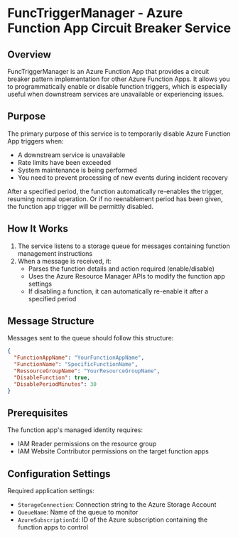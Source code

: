# FuncTriggerManager - Azure Function App Circuit Breaker Service

## Overview

FuncTriggerManager is an Azure Function App that provides a circuit breaker pattern implementation for other Azure Function Apps. It allows you to programmatically enable or disable function triggers, which is especially useful when downstream services are unavailable or experiencing issues.

## Purpose

The primary purpose of this service is to temporarily disable Azure Function App triggers when:

- A downstream service is unavailable
- Rate limits have been exceeded
- System maintenance is being performed
- You need to prevent processing of new events during incident recovery

After a specified period, the function automatically re-enables the trigger, resuming normal operation. Or if no reenablement period has been given, the function app trigger will be permittly disabled.

## How It Works

1. The service listens to a storage queue for messages containing function management instructions
2. When a message is received, it:
   - Parses the function details and action required (enable/disable)
   - Uses the Azure Resource Manager APIs to modify the function app settings
   - If disabling a function, it can automatically re-enable it after a specified period

## Message Structure

Messages sent to the queue should follow this structure:
```json
{
  "FunctionAppName": "YourFunctionAppName",
  "FunctionName": "SpecificFunctionName",
  "RessourceGroupName": "YourResourceGroupName",
  "DisableFunction": true,
  "DisablePeriodMinutes": 30
}
```

## Prerequisites

The function app's managed identity requires:
- IAM Reader permissions on the resource group
- IAM Website Contributor permissions on the target function apps

## Configuration Settings

Required application settings:
- `StorageConnection`: Connection string to the Azure Storage Account
- `QueueName`: Name of the queue to monitor
- `AzureSubscriptionId`: ID of the Azure subscription containing the function apps to control
